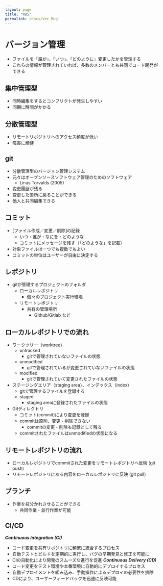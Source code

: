 ```yaml
---
layout: page
title: "WBS"
permalink: /docs/Ver_Mng
---
```


# バージョン管理
- ファイルを「誰が」、「いつ」、「どのように」変更したかを管理する
- これらの情報が管理されていれば、多数のメンバーとも共同でコード開発ができる

## 集中管理型
- 同時編集をするとコンフリクトが発生しやすい
- 同期に時間がかかる

## 分散管理型
- リモートリポジトリへのアクセス頻度が低い
- 障害に頑健

## git
- 分散管理型のバージョン管理システム
- 元々はオープンソースソフトウェア管理のためのソフトウェア
    - Linus Torvalds (2005)
- 変更履歴が残る
- 変更した箇所に戻ることができる
- 他人と共同編集できる

## コミット
- [ファイル作成／変更／削除]の記録
    - いつ・誰が・なにを・どのような
    - コミットにメッセージを残す（「どのような」を記載）
- 対象ファイルは一つでも複数でもよい
- コミットの単位はユーザーが自由に決定する

## レポジトリ
- gitが管理するプロジェクトのフォルダ
    - ローカルレポジトリ
        - 個々のプロジェクト実行環境
    - リモートレポジトリ
        - 共有の管理場所
            - Github/Gitlab など

## ローカルレポジトリでの流れ
- ワークツリー（worktree）
    - untracked
        - gitで管理されていないファイルの状態
    - unmodified
        - gitで管理されているが変更されていないファイルの状態
    - modified
        - gitで管理されていて変更されたファイルの状態
- ステージングエリア（staging area）、インデックス（index）
    - gitで管理するファイルを登録する
    - staged
        - staging areaに登録されたファイルの状態
- Gitディレクトリ
    - コミット(commit)により変更を登録
    - commitは原則、変更・削除できない
        - commitの変更・削除も記録として残る
    - commitされたファイルはunmodifiedの状態になる

## リモートレポジトリの流れ
- ローカルレポジトリでcommitされた変更をリモートレポジトリへ反映 (git push)
- リモートレポジトリにある内容をローカルレポジトリに反映 (git pull)

## ブランチ
- 作業を枝分かれさせることができる
    - 共同作業・並行作業が可能

## CI/CD
***Continuous Integration (CI)***
- コード変更を共有リポジトリに頻繁に統合するプロセス
- 自動テストとビルドを定期的に実行し、バグの早期発見と修正を可能に
- CIの自動化により開発のスムーズな進行を促進
***Continuous Delivery (CD)***
- コード変更をテスト環境や本番環境に自動的にデプロイするプロセス
- 自動デプロイメントを組み込み、手動操作によるデプロイの必要性を排除
- CDにより、ユーザーフィードバックを迅速に反映可能

